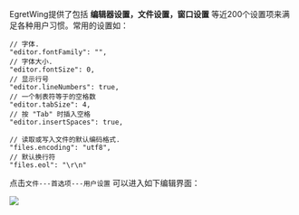 EgretWing提供了包括 **编辑器设置，文件设置，窗口设置** 等近200个设置项来满足各种用户习惯。常用的设置如：

    // 字体.
    "editor.fontFamily": "",
    // 字体大小.
    "editor.fontSize": 0,
    // 显示行号
    "editor.lineNumbers": true,
    // 一个制表符等于的空格数
    "editor.tabSize": 4,
    // 按 "Tab" 时插入空格
    "editor.insertSpaces": true,
    
    // 读取或写入文件的默认编码格式.
    "files.encoding": "utf8",
    // 默认换行符
    "files.eol": "\r\n"
    
点击`文件---首选项---用户设置` 可以进入如下编辑界面：

![](1.png)

